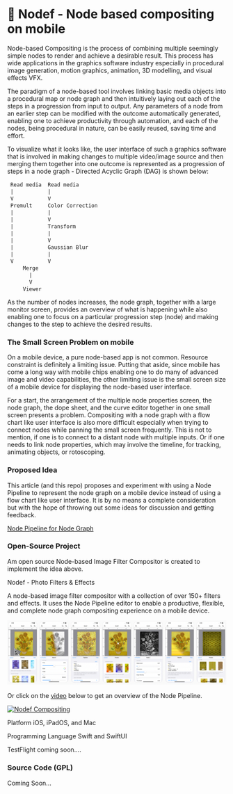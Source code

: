 # :construction: Nodef - Node based compositing on mobile 

Node-based Compositing is the process of combining multiple seemingly simple nodes to render and achieve a desirable result. This process has wide applications in the graphics software industry especially in procedural image generation, motion graphics, animation, 3D modelling, and visual effects VFX.

The paradigm of a node-based tool involves linking basic media objects into a procedural map or node graph and then intuitively laying out each of the steps in a progression from input to output. Any parameters of a node from an earlier step can be modified with the outcome automatically generated, enabling one to achieve productivity through automation, and each of the nodes, being procedural in nature, can be easily reused, saving time and effort.

To visualize what it looks like, the user interface of such a graphics software that is involved in making changes to multiple video/image source and then merging them together into one outcome is represented as a progression of steps in a node graph - Directed Acyclic Graph (DAG) is shown below:
  
     Read media  Read media
     |           |     
     V           V     
     Premult     Color Correction
     |           |
     |           V
     |           Transform
     |           |
     |           V
     |           Gaussian Blur
     |           |
     V           V
         Merge
           |
           V
         Viewer

As the number of nodes increases, the node graph, together with a large monitor screen, provides an overview of what is happening while also enabling one to focus on a particular progression step (node) and making changes to the step to achieve the desired results.
 
### The Small Screen Problem on mobile
 
On a mobile device, a pure node-based app is not common. Resource constraint is definitely a limiting issue. Putting that aside, since mobile has come a long way with mobile chips enabling one to do many of advanced image and video capabilities, the other limiting issue is the small screen size of a mobile device for displaying the node-based user interface.
 
For a start, the arrangement of the multiple node properties screen, the node graph, the dope sheet, and the curve editor together in one small screen presents a problem. Compositing with a node graph with a flow chart like user interface is also more difficult especially when trying to connect nodes while panning the small screen frequently. This is not to mention, if one is to connect to a distant node with multiple inputs. Or if one needs to link node properties, which may involve the timeline, for tracking, animating objects, or rotoscoping.
 
### Proposed Idea
 
This article (and this repo) proposes and experiment with using a Node Pipeline to represent the node graph on a mobile device instead of using a flow chart like user interface. It is by no means a complete consideration but with the hope of throwing out some ideas for discussion and getting feedback.

[Node Pipeline for Node Graph](NodePipeline.md)

### Open-Source Project

Am open source Node-based Image Filter Compositor is created to implement the idea above.

Nodef - Photo Filters & Effects 

A node-based image filter compositor with a collection of over 150+ filters and effects. It uses the Node Pipeline editor to enable a productive, flexible, and complete node graph compositing experience on a mobile device.

![Photo Filters & Effects](https://github.com/Misfits-Rebels-Outcasts/Nodef/blob/main/photofilterseffects.png?raw=true)

Or click on the [video](https://www.youtube.com/watch?v=dlnh_09_rvA) below to get an overview of the Node Pipeline.

[![Nodef Compositing](https://img.youtube.com/vi/dlnh_09_rvA/0.jpg)](https://www.youtube.com/watch?v=dlnh_09_rvA)

Platform 
iOS, iPadOS, and Mac

Programming Language
Swift and SwiftUI

TestFlight coming soon....

### Source Code (GPL)

Coming Soon...

